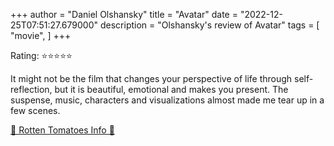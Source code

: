 +++
author = "Daniel Olshansky"
title = "Avatar"
date = "2022-12-25T07:51:27.679000"
description = "Olshansky's review of Avatar"
tags = [
    "movie",
]
+++

Rating: ⭐⭐⭐⭐⭐

It might not be the film that changes your perspective of life through self-reflection, but it is beautiful, emotional and makes you present. The suspense, music, characters and visualizations almost made me tear up in a few scenes.

[🍅 Rotten Tomatoes Info 🍅](https://www.rottentomatoes.com//m/avatar)